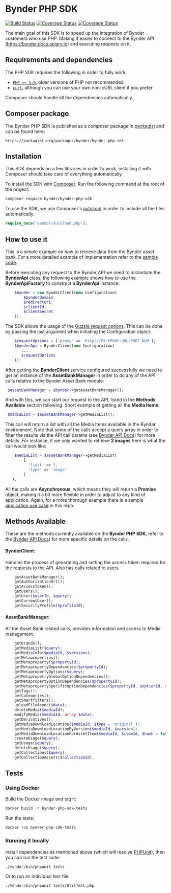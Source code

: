 # Bynder PHP SDK
[![Build Status](https://travis-ci.org/Bynder/bynder-php-sdk.svg?branch=master)](https://travis-ci.org/Bynder/bynder-php-sdk)
[![Coverage Status](https://coveralls.io/repos/github/Bynder/bynder-php-sdk/badge.svg)](https://coveralls.io/github/Bynder/bynder-php-sdk)
[![Coverage Status](https://coveralls.io/repos/github/Arpit-Sharma-USC/bynder-php-sdk/badge.svg?branch=master)](https://coveralls.io/github/Arpit-Sharma-USC/bynder-php-sdk?branch=master)

The main goal of this SDK is to speed up the integration of Bynder customers who use PHP. Making it easier to connect to the Bynder API (https://bynder.docs.apiary.io) and executing requests on it.

## Requirements and dependencies

The PHP SDK requires the following in order to fully work:

- [`PHP >= 5.6`](https://secure.php.net/manual/en/book.curl.php), older versions of PHP not recommended
- [`curl`](https://secure.php.net/manual/en/book.curl.php), although you can use your own non-cURL client if you prefer

Composer should handle all the dependencies automatically.

## Composer package

The Bynder PHP SDK is published as a composer package in [packagist](https://packagist.org) and can be found here:

```
https://packagist.org/packages/bynder/bynder-php-sdk
```

## Installation

This SDK depends on a few libraries in order to work, installing it with Composer should take care of everything automatically.

To install the SDK with [Composer](http://getcomposer.org/). Run the following command at the root of the project:

```bash
composer require bynder/bynder-php-sdk
```

To use the SDK, we use Composer's [autoload](https://getcomposer.org/doc/00-intro.md#autoloading) in order to include all the files automatically:

```php
require_once('vendor/autoload.php');
```

## How to use it

This is a simple example on how to retrieve data from the Bynder asset bank. For a more detailed example of implementation refer to the [sample code](https://github.com/Bynder/bynder-php-sdk/blob/master/sample/sample.php).

Before executing any request to the Bynder API we need to instantiate the **BynderApi** class, the following example shows how to use the **BynderApiFactory** to construct a **BynderApi** instance:
```php
    $bynder = new BynderClient(new Configuration(
        $bynderDomain,
        $redirectUri,
        $clientId,
        $clientSecret
    ));
```

The SDK allows the usage of the [Guzzle request options](http://docs.guzzlephp.org/en/latest/request-options.html).
This can be done by passing the last argument when initiating the
Configuration object:

```php
    $requestOptions = ['proxy' => 'http://MY-PROXY.URL:PORT_NUM'];
    $bynderApi = BynderClient(new Configuration(
       ...,
       $requestOptions
    ));

```

After getting the **BynderClient** service configured successfully we need to get an instance of the **AssetBankManager** in order to do any of the API calls relative to the Bynder Asset Bank module:

```php
 $assetBankManager = $bynder->getAssetBankManager();
```
And with this, we can start our request to the API, listed in the **Methods Available** section following. Short example of getting all the **Media Items**:

```php
 $mediaList = $assetBankManager->getMediaList();
```
This call will return a list with all the Media Items available in the Bynder environment. Note that some of the calls accept a query array in order to filter the results via the API call params (see [Bynder API Docs](http://docs.bynder.apiary.io/)) for more details.
For instance, if we only wanted to retrieve **2 images** here is what the call would look like:
```php
    $mediaList = $assetBankManager->getMediaList(
        [
          'limit' => 2,
          'type' => 'image'
        ]
   );
```

All the calls are **Asynchronous**, which means they will return a **Promise** object, making it a bit more flexible in order to adjust to any kind of application.
Again, for a more thorough example there is a sample [application use case](sample/sample.php) in this repo.

## Methods Available
These are the methods currently available on the **Bynder PHP SDK**, refer to the [Bynder API Docs](http://docs.bynder.apiary.io/)) for more specific details on the calls.

#### BynderClient:
Handles the process of generating and setting the access token required for the
requests to the API. Also has calls related to users.
```php
    getAssetBankManager();
    getAuthorizationUrl();
    getAccessToken();
    getUsers();
    getUser($userId, $query);
    getCurrentUser();
    getSecurityProfile($profileId);
```


#### AssetBankManager:
All the Asset Bank related calls, provides information and access to
Media management.
```php
    getBrands();
    getMediaList($query);
    getMediaInfo($mediaId, $versions);
    getMetaproperties();
    getMetaproperty($propertyId);
    getMetapropertyDependencies($propertyId);
    getMetapropertyOptions($query);
    getMetapropetryGlobalOptionDependencies();
    getMetapropertyOptionDependencies($propertyId);
    getMetapropertySpecificOptionDependencies($propertyId, $optionId, $query);
    getTags();
    getCategories();
    getSmartfilters();
    uploadFileAsync($data);
    deleteMedia($mediaId);
    modifyMedia($mediaId, array $data);
    getDerivatives();
    getMediaDownloadLocation($mediaId, $type = 'original');
    getMediaDownloadLocationByVersion($mediaId, $version);
    getMediaDownloadLocationForAssetItem($mediaId, $itemId, $hash = false);
    createUsage($query);
    getUsage($query);
    deleteUsage($query);
    getCollections($query);
    getCollectionAssets($collectionId);
```

## Tests

### Using Docker

Build the Docker image and tag it:
```bash
docker build -t bynder-php-sdk-tests
```

Run the tests:
```bash
docker run bynder-php-sdk-tests
```

### Running it locally

Install dependencies as mentioned above (which will resolve [PHPUnit](http://packagist.org/packages/phpunit/phpunit)), then you can run the test suite:

```bash
./vendor/bin/phpunit tests
```

Or to run an individual test file:

```bash
./vendor/bin/phpunit tests/UtilTest.php
```
